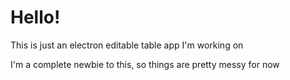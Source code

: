 # Hello!

This is just an electron editable table app I'm working on

I'm a complete newbie to this, so things are pretty messy for now
